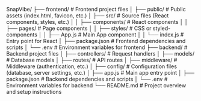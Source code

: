 SnapVibe/
├── frontend/                # Frontend project files
│   ├── public/              # Public assets (index.html, favicon, etc.)
│   ├── src/                 # Source files (React components, styles, etc.)
│   │   ├── components/      # React components
│   │   ├── pages/           # Page components
│   │   ├── styles/          # CSS or styled-components
│   │   ├── App.js           # Main App component
│   │   └── index.js         # Entry point for React
│   ├── package.json         # Frontend dependencies and scripts
│   └── .env                 # Environment variables for frontend
├── backend/                 # Backend project files
│   ├── controllers/         # Request handlers
│   ├── models/              # Database models
│   ├── routes/              # API routes
│   ├── middleware/          # Middleware (authentication, etc.)
│   ├── config/              # Configuration files (database, server settings, etc.)
│   ├── app.js               # Main app entry point
│   ├── package.json         # Backend dependencies and scripts
│   └── .env                 # Environment variables for backend
└── README.md                # Project overview and setup instructions

